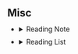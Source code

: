 <h1 id="misc"></h1>

<h2 style="margin: 30px 0px 10px;">Misc</h2>

<ul style="line-height: 1.5; margin: 0;">
<li style="margin-bottom: 5px;">  <!-- 添加这个样式控制li之间的间距 -->
    <details>
        <summary style="margin-bottom: 0;"><a>Reading Note</a></summary>
        <!-- 原有的阅读笔记内容 -->
    </details>
</li>

<li style="margin-bottom: 5px;">  <!-- 添加这个样式控制li之间的间距 -->
    <details>
        <summary style="margin-bottom: 0;"><a>Reading List</a></summary>
        <p>2024 Reading List:</p>
        <p>1. 《书名1》</p>
        <p>2. 《书名2》</p>
    </details>
</li>
</ul>

<br />